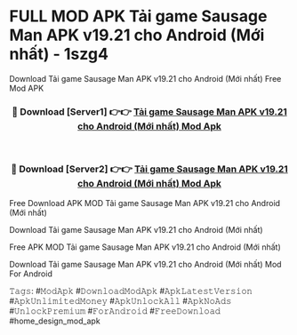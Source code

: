 # FULL MOD APK Tải game Sausage Man APK v19.21 cho Android (Mới nhất) - 1szg4
Download Tải game Sausage Man APK v19.21 cho Android (Mới nhất) Free Mod APK

<div align="center">
<h3>🔴 Download [Server1] 👉👉 <a href="https://apk-comot.site?title=Tải_game_Sausage_Man_APK_v19.21_cho_Android_(Mới_nhất)">Tải game Sausage Man APK v19.21 cho Android (Mới nhất) Mod Apk</a></h3><br>

<h3>🔴 Download [Server2] 👉👉 <a href="https://apk-comot.site?title=Tải_game_Sausage_Man_APK_v19.21_cho_Android_(Mới_nhất)">Tải game Sausage Man APK v19.21 cho Android (Mới nhất) Mod Apk</a></h3>
</div>


Free Download APK MOD Tải game Sausage Man APK v19.21 cho Android (Mới nhất)

Download Tải game Sausage Man APK v19.21 cho Android (Mới nhất) 

Free APK MOD Tải game Sausage Man APK v19.21 cho Android (Mới nhất) 

Download Tải game Sausage Man APK v19.21 cho Android (Mới nhất) Mod For Android

𝚃𝚊𝚐𝚜: #𝙼𝚘𝚍𝙰𝚙𝚔 #𝙳𝚘𝚠𝚗𝚕𝚘𝚊𝚍𝙼𝚘𝚍𝙰𝚙𝚔 #𝙰𝚙𝚔𝙻𝚊𝚝𝚎𝚜𝚝𝚅𝚎𝚛𝚜𝚒𝚘𝚗 #𝙰𝚙𝚔𝚄𝚗𝚕𝚒𝚖𝚒𝚝𝚎𝚍𝙼𝚘𝚗𝚎𝚢 #𝙰𝚙𝚔𝚄𝚗𝚕𝚘𝚌𝚔𝙰𝚕𝚕 #𝙰𝚙𝚔𝙽𝚘𝙰𝚍𝚜 #𝚄𝚗𝚕𝚘𝚌𝚔𝙿𝚛𝚎𝚖𝚒𝚞𝚖 #𝙵𝚘𝚛𝙰𝚗𝚍𝚛𝚘𝚒𝚍 #𝙵𝚛𝚎𝚎𝙳𝚘𝚠𝚗𝚕𝚘𝚊𝚍 #home_design_mod_apk